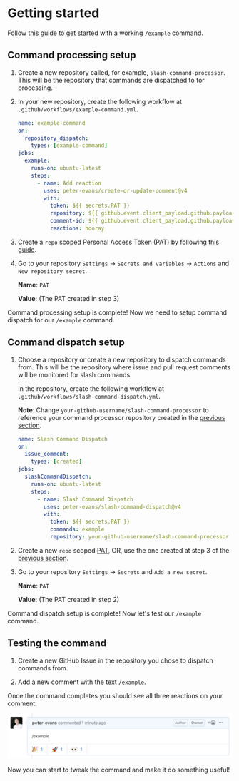 # Getting started

Follow this guide to get started with a working `/example` command.

## Command processing setup

1. Create a new repository called, for example, `slash-command-processor`.
   This will be the repository that commands are dispatched to for processing.

2. In your new repository, create the following workflow at `.github/workflows/example-command.yml`.

    ```yml
    name: example-command
    on:
      repository_dispatch:
        types: [example-command]
    jobs:
      example:
        runs-on: ubuntu-latest
        steps:
          - name: Add reaction
            uses: peter-evans/create-or-update-comment@v4
            with:
              token: ${{ secrets.PAT }}
              repository: ${{ github.event.client_payload.github.payload.repository.full_name }}
              comment-id: ${{ github.event.client_payload.github.payload.comment.id }}
              reactions: hooray
    ```

3. Create a `repo` scoped Personal Access Token (PAT) by following [this guide](https://docs.github.com/en/github/authenticating-to-github/creating-a-personal-access-token).

4. Go to your repository `Settings` -> `Secrets and variables` -> `Actions` and `New repository secret`.

   **Name**: `PAT`

   **Value**: (The PAT created in step 3)

Command processing setup is complete! Now we need to setup command dispatch for our `/example` command.

## Command dispatch setup

1. Choose a repository or create a new repository to dispatch commands from.
   This will be the repository where issue and pull request comments will be monitored for slash commands.

   In the repository, create the following workflow at `.github/workflows/slash-command-dispatch.yml`.

   **Note**: Change `your-github-username/slash-command-processor` to reference your command processor repository created in the [previous section](#command-processing-setup).

    ```yml
    name: Slash Command Dispatch
    on:
      issue_comment:
        types: [created]
    jobs:
      slashCommandDispatch:
        runs-on: ubuntu-latest
        steps:
          - name: Slash Command Dispatch
            uses: peter-evans/slash-command-dispatch@v4
            with:
              token: ${{ secrets.PAT }}
              commands: example
              repository: your-github-username/slash-command-processor
    ```

2. Create a new `repo` scoped [PAT](https://docs.github.com/en/github/authenticating-to-github/creating-a-personal-access-token), OR, use the one created at step 3 of the [previous section](#command-processing-setup).

3. Go to your repository `Settings` -> `Secrets` and `Add a new secret`.

   **Name**: `PAT`

   **Value**: (The PAT created in step 2)

Command dispatch setup is complete! Now let's test our `/example` command.

## Testing the command

1. Create a new GitHub Issue in the repository you chose to dispatch commands from.

2. Add a new comment with the text `/example`.

Once the command completes you should see all three reactions on your comment.

![Example Command](assets/example-command.png)

Now you can start to tweak the command and make it do something useful!
